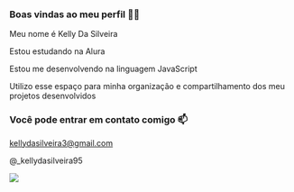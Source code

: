 ### Boas vindas ao meu perfil 💙💙
Meu nome é Kelly Da Silveira

Estou estudando na Alura

Estou me desenvolvendo na linguagem JavaScript

Utilizo esse espaço para minha organização e compartilhamento dos meu projetos desenvolvidos

### Você pode entrar em contato comigo 📫
kellydasilveira3@gmail.com       

@_kellydasilveira95

 ![](https://media1.tenor.com/m/Q6rgr_3z9W0AAAAC/kiss.gif)



